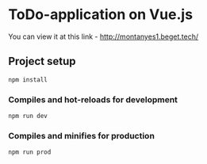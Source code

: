 # ToDo-application on Vue.js

You can view it at this link - http://montanyes1.beget.tech/

## Project setup
```
npm install
```

### Compiles and hot-reloads for development
```
npm run dev
```

### Compiles and minifies for production
```
npm run prod
```

